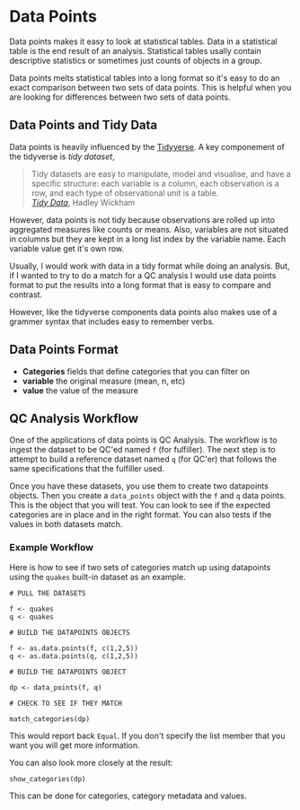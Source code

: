 # Data Points

Data points makes it easy to look at statistical tables. Data in
a statistical table is the end result of an analysis. Statistical
tables usally contain descriptive statistics or sometimes just counts
of objects in a group.

Data points melts statistical tables into a long format so it's
easy to do an exact comparison between two sets of data points. This
is helpful when you are looking for differences between two sets
of data points.

## Data Points and Tidy Data

Data points is heavily influenced by the [Tidyverse](https://github.com/tidyverse/tidyverse).
A key componement of the tidyverse is *tidy dataset*,

>Tidy datasets are easy to manipulate, model and visualise, and have a specific structure: each variable is a column, each observation is a row, and each type of observational unit is a table.<br>
>[*Tidy Data*](http://vita.had.co.nz/papers/tidy-data.pdf), Hadley Wickham

However, data points is not tidy because observations are rolled up into aggregated
measures like counts or means. Also, variables are not situated in columns but they
are kept in a long list index by the variable name. Each variable value get it's
own row.

Usually, I would work with data in a tidy format while doing an analysis. But, if I wanted
to try to do a match for a QC analysis I would use data points format to put the results
into a long format that is easy to compare and contrast.

However, like the tidyverse components data points also makes use of a grammer
syntax that includes easy to remember verbs.

## Data Points Format

  - **Categories** fields that define categories that you can filter on
  - **variable** the original measure (mean, n, etc)
  - **value** the value of the measure

## QC Analysis Workflow

One of the applications of data points is QC Analysis. The workflow is to ingest the 
dataset to be QC'ed named `f` (for fulfiller). The next step is to attempt to build a reference
dataset named `q` (for QC'er) that follows the same specifications that the fulfiller
used.

Once you have these datasets, you use them to create two datapoints objects. Then you 
create a `data_points` object with the `f` and `q` data points. This is the
object that you will test. You can look to see if the expected categories are in place
and in the right format. You can also tests if the values in both datasets match.

### Example Workflow

Here is how to see if two sets of categories match up using datapoints using the 
`quakes` built-in dataset as an example.

    # PULL THE DATASETS
    
    f <- quakes
    q <- quakes
    
    # BUILD THE DATAPOINTS OBJECTS
    
    f <- as.data.points(f, c(1,2,5))
    q <- as.data.points(q, c(1,2,5))
    
    # BUILD THE DATAPOINTS OBJECT
    
    dp <- data_points(f, q)
    
    # CHECK TO SEE IF THEY MATCH
    
    match_categories(dp)

This would report back `Equal`. If you don't specify the list member that you want you will
get more information.

You can also look more closely at the result:

    show_categories(dp)
    
This can be done for categories, category metadata and values.
  
